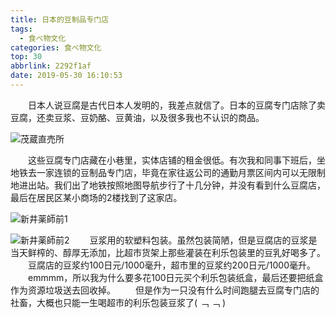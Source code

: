 ```yaml
---
title: 日本的豆制品专门店
tags:
  - 食べ物文化
categories: 食べ物文化
top: 30
abbrlink: 2292f1af
date: 2019-05-30 16:10:53
---
```

&emsp;&emsp;日本人说豆腐是古代日本人发明的，我差点就信了。日本的豆腐专门店除了卖豆腐，还卖豆浆、豆奶酪、豆黄油，以及很多我也不认识的商品。

![茂蔵直売所](https://picsource-1259072117.cos.ap-tokyo.myqcloud.com/picsource/%E8%8C%82%E8%94%B5%E3%81%97%E3%81%92%E3%81%9E%E7%9B%B4%E5%A3%B2%E6%89%80.jpg)
<!--more-->
&emsp;&emsp;这些豆腐专门店藏在小巷里，实体店铺的租金很低。有次我和同事下班后，坐地铁去一家连锁的豆制品专门店，毕竟在家往返公司的通勤月票区间内可以无限制地进出站。我们出了地铁按照地图导航步行了十几分钟，并没有看到什么豆腐店，最后在居民区某小商场的2楼找到了这家店。

![新井薬師前1](https://picsource-1259072117.cos.ap-tokyo.myqcloud.com/picsource/%E6%96%B0%E4%BA%95%E8%96%AC%E5%B8%AB%E5%89%8D1.jpg)

![新井薬師前2](https://picsource-1259072117.cos.ap-tokyo.myqcloud.com/picsource/%E6%96%B0%E4%BA%95%E8%96%AC%E5%B8%AB%E5%89%8D2.jpg)
&emsp;&emsp;豆浆用的软塑料包装。虽然包装简陋，但是豆腐店的豆浆是当天鲜榨的、醇厚无添加，比超市货架上那些灌装在利乐包装里的豆乳好喝多了。
&emsp;&emsp;豆腐店的豆浆约100日元/1000毫升，超市里的豆浆约200日元/1000毫升。
&emsp;&emsp;emmmm，所以我为什么要多花100日元买个利乐包装纸盒，最后还要把纸盒作为资源垃圾送去回收掉。
&emsp;&emsp;但是作为一只没有什么时间跑腿去豆腐专门店的社畜，大概也只能一生喝超市的利乐包装豆浆了( ﹁ ﹁ ) 